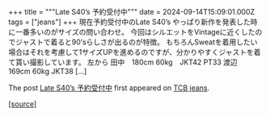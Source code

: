 +++
title = """Late S40’s 予約受付中"""
date = 2024-09-14T15:09:01.000Z
tags = ["jeans"]
+++
現在予約受付中のLate S40’s やっぱり新作を発表した時に一番多いのがサイズの問い合わせ。 今回はシルエットをVintageに近くしたのでジャストで着ると90’sらしさが出るのが特徴。 もちろんSweatを着用したい場合はそれを考慮して1サイズUPを進めるのですが、分かりやすくジャストを着て貰い撮影しています。 左から 田中　180cm 60kg　JKT42 PT33 渡辺　169cm 60kg JKT38 \[…\]

The post [Late S40’s 予約受付中](http://tcbjeans.com/2024/09/15/49112) first appeared on [TCB jeans](http://tcbjeans.com).

[[source]](http://tcbjeans.com/2024/09/15/49112)
